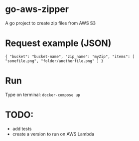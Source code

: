 # go-aws-zipper
A go project to create zip files from AWS S3

# Request example (JSON)
``
{
	"bucket": "bucket-name",
	"zip_name": "myZip",
	"items": [
		"somefile.png",
		"folder/anotherfile.png"
	]
}
``

# Run
Type on terminal: `docker-compose up`

# TODO:
- add tests
- create a version to run on AWS Lambda